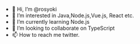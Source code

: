 - 👋 Hi, I’m @rosyoki
- 👀 I’m interested in Java,Node.js,Vue.js, React etc.
- 🌱 I’m currently learning Node.js
- 💞️ I’m looking to collaborate on TypeScript
- 📫 How to reach me twitter.

<!---
rosyoki/rosyoki is a ✨ special ✨ repository because its `README.md` (this file) appears on your GitHub profile.
You can click the Preview link to take a look at your changes.
--->

